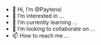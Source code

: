 - 👋 Hi, I’m @Paytensl
- 👀 I’m interested in ...
- 🌱 I’m currently learning ...
- 💞️ I’m looking to collaborate on ...
- 📫 How to reach me ...

<!---
Paytensl/Paytensl is a ✨ special ✨ repository because its `README.md` (this file) appears on your GitHub profile.
You can click the Preview link to take a look at your changes.
--->
